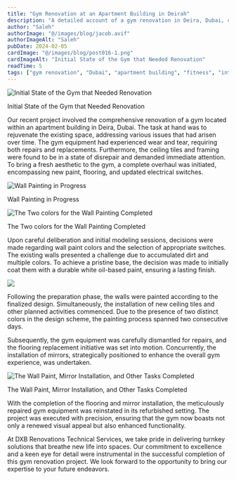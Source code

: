```yaml
---
title: "Gym Renovation at an Apartment Building in Deirah"
description: "A detailed account of a gym renovation in Deira, Dubai, covering repairs, painting, flooring, and equipment upgrades for a modern fitness space."
author: "Saleh"
authorImage: "@/images/blog/jacob.avif"
authorImageAlt: "Saleh"
pubDate: 2024-02-05
cardImage: "@/images/blog/post016-1.png"
cardImageAlt: "Initial State of the Gym that Needed Renovation"
readTime: 5
tags: ["gym renovation", "Dubai", "apartment building", "fitness", "interior design"]
---
```


![Initial State of the Gym that Needed Renovation](@/images/blog/post016-1.png "Initial State of the Gym that Needed Renovation")

Initial State of the Gym that Needed Renovation

Our recent project involved the comprehensive renovation of a gym located within an apartment building in Deira, Dubai. The task at hand was to rejuvenate the existing space, addressing various issues that had arisen over time. The gym equipment had experienced wear and tear, requiring both repairs and replacements. Furthermore, the ceiling tiles and framing were found to be in a state of disrepair and demanded immediate attention. To bring a fresh aesthetic to the gym, a complete overhaul was initiated, encompassing new paint, flooring, and updated electrical switches.

  

![Wall Painting in Progress](https://img1.wsimg.com/isteam/ip/c49a412a-7d5c-4c86-b371-17b58bdd84ac/20231205_130035.jpg/:/cr=t:0%25,l:0%25,w:100%25,h:100%25/rs=w:1280 "Wall Painting in Progress")

Wall Painting in Progress

![The Two colors for the Wall Painting Completed](https://img1.wsimg.com/isteam/ip/c49a412a-7d5c-4c86-b371-17b58bdd84ac/IMG-20231205-WA0055.jpg/:/cr=t:0%25,l:0%25,w:100%25,h:100%25/rs=w:1280 "The Two colors for the Wall Painting Completed")

The Two colors for the Wall Painting Completed

Upon careful deliberation and initial modeling sessions, decisions were made regarding wall paint colors and the selection of appropriate switches. The existing walls presented a challenge due to accumulated dirt and multiple colors. To achieve a pristine base, the decision was made to initially coat them with a durable white oil-based paint, ensuring a lasting finish.

  

![](https://img1.wsimg.com/isteam/ip/c49a412a-7d5c-4c86-b371-17b58bdd84ac/IMG-20240202-WA0027.jpg/:/cr=t:0%25,l:0%25,w:100%25,h:100%25/rs=w:1280)

Following the preparation phase, the walls were painted according to the finalized design. Simultaneously, the installation of new ceiling tiles and other planned activities commenced. Due to the presence of two distinct colors in the design scheme, the painting process spanned two consecutive days.

Subsequently, the gym equipment was carefully dismantled for repairs, and the flooring replacement initiative was set into motion. Concurrently, the installation of mirrors, strategically positioned to enhance the overall gym experience, was undertaken.

  

![The Wall Paint, Mirror Installation, and Other Tasks Completed](https://img1.wsimg.com/isteam/ip/c49a412a-7d5c-4c86-b371-17b58bdd84ac/20231220_135645.jpg/:/cr=t:0%25,l:0%25,w:100%25,h:100%25/rs=w:1280 "The Wall Paint, Mirror Installation, and Other Tasks Completed")

The Wall Paint, Mirror Installation, and Other Tasks Completed

With the completion of the flooring and mirror installation, the meticulously repaired gym equipment was reinstated in its refurbished setting. The project was executed with precision, ensuring that the gym now boasts not only a renewed visual appeal but also enhanced functionality.

At DXB Renovations Technical Services, we take pride in delivering turnkey solutions that breathe new life into spaces. Our commitment to excellence and a keen eye for detail were instrumental in the successful completion of this gym renovation project. We look forward to the opportunity to bring our expertise to your future endeavors.